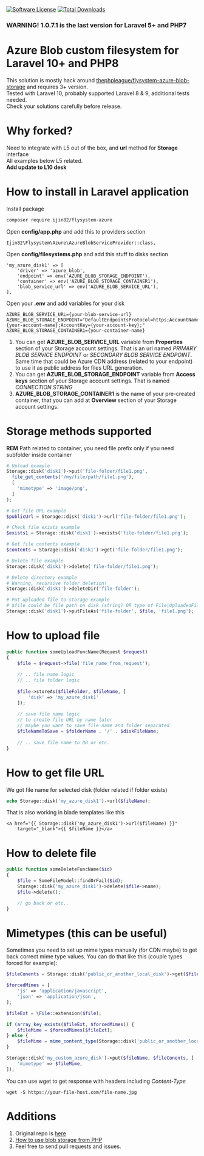[![Software License](https://img.shields.io/badge/license-MIT-brightgreen.svg?style=flat-square)](LICENSE)
[![Total Downloads](https://poser.pugx.org/ijin82/flysystem-azure/downloads)](https://packagist.org/packages/ijin82/flysystem-azure)

### WARNING! 1.0.7.1 is the last version for Laravel 5+ and PHP7

# Azure Blob custom filesystem for Laravel 10+ and PHP8
This solution is mostly hack around [thephpleague/flysystem-azure-blob-storage](https://github.com/thephpleague/flysystem-azure-blob-storage)
and requires 3+ version.  
Tested with Laravel 10, probably supported Laravel 8 & 9, additional tests needed.  
Check your solutions carefully before release.

# Why forked?
Need to integrate with L5 out of the box, and **url** method for **Storage** interface  
All examples below L5 related.  
**Add update to L10 desk** 

# How to install in Laravel application

Install package
```bash
composer require ijin82/flysystem-azure
```

Open **config/app.php** and add this to providers section
```
Ijin82\Flysystem\Azure\AzureBlobServiceProvider::class,
```

Open **config/filesystems.php** and add this stuff to disks section
```
'my_azure_disk1' => [
    'driver' => 'azure_blob',
    'endpoint' => env('AZURE_BLOB_STORAGE_ENDPOINT'),
    'container' => env('AZURE_BLOB_STORAGE_CONTAINER1'),
    'blob_service_url' => env('AZURE_BLOB_SERVICE_URL'),
],
```

Open your **.env** and add variables for your disk
```
AZURE_BLOB_SERVICE_URL={your-blob-service-url}
AZURE_BLOB_STORAGE_ENDPOINT="DefaultEndpointsProtocol=https;AccountName={your-account-name};AccountKey={your-account-key};"
AZURE_BLOB_STORAGE_CONTAINER1={your-container-name}
```
1. You can get **AZURE_BLOB_SERVICE_URL** variable from **Properties** section of your Storage account settings.
That is an url named *PRIMARY BLOB SERVICE ENDPOINT* or *SECONDARY BLOB SERVICE ENDPOINT*.  
Same time that could be Azure CDN address (related to your endpoint) to use it as public address for files URL generation.
1. You can get **AZURE_BLOB_STORAGE_ENDPOINT** variable from **Access keys** section of your Storage account settings.
That is named *CONNECTION STRING*
1. **AZURE_BLOB_STORAGE_CONTAINER1** is the name of your pre-created container, that you can add at **Overview** 
section of your Storage account settings.

# Storage methods supported
**REM** Path related to container, you need file prefix only if you need subfolder inside container
```php
# Upload example
Storage::disk('disk1')->put('file-folder/file1.png',   
  file_get_contents('/my/file/path/file1.png'),  
  [  
    'mimetype' => 'image/png',  
  ]  
);  
```
```php
# Get file URL example
$publicUrl = Storage::disk('disk1')->url('file-folder/file1.png');
```
```php
# Check file exists example
$exists1 = Storage::disk('disk1')->exists('file-folder/file1.png');
```
```php
# Get file contents example
$contents = Storage::disk('disk1')->get('file-folder/file1.png');
```
```php
# Delete file example
Storage::disk('disk1')->delete('file-folder/file1.png');
```
```php
# Delete directory example
# Warning, recursive folder deletion!
Storage::disk('disk1')->deleteDir('file-folder');
```
```php
# Put uploaded file to storage example
# $file could be file path on disk (string) OR type of File|UploadedFile 
Storage::disk('disk1')->putFileAs('file-folder', $file, 'file1.png'); 
```

# How to upload file
```php
public function someUploadFuncName(Request $request)
{
    $file = $request->file('file_name_from_request');  
    
    // .. file name logic
    // .. file folder logic
    
    $file->storeAs($fileFolder, $fileName, [
        'disk' => 'my_azure_disk1'
    ]);  
    
    // save file name logic
    // to create file URL by name later
    // maybe you want to save file name and folder separated
    $fileNameToSave = $folderName . '/' . $diskFileName;
    
    // .. save file name to DB or etc.
}
```

# How to get file URL

We got file name for selected disk (folder related if folder exists)
```php
echo Storage::disk('my_azure_disk1')->url($fileName);
```
That is also working in blade templates like this
```
<a href="{{ Storage::disk('my_azure_disk1')->url($fileName) }}"
    target="_blank">{{ $fileName }}</a>
```

# How to delete file 
```php
public function someDeleteFuncName($id)
{
    $file = SomeFileModel::findOrFail($id);
    Storage::disk('my_azure_disk1')->delete($file->name);
    $file->delete();

    // go back or etc..
}
```
# Mimetypes (this can be useful)
Sometimes you need to set up mime types manually (for CDN maybe) to get back correct mime type values. You can do that like this (couple types forced for example):
```php
$fileConents = Storage::disk('public_or_another_local_disk')->get($file);

$forcedMimes = [
    'js' => 'application/javascript',
    'json' => 'application/json',
];

$fileExt = \File::extension($file);

if (array_key_exists($fileExt, $forcedMimes)) {
    $fileMime = $forcedMimes[$fileExt];
} else {
    $fileMime = mime_content_type(Storage::disk('public_or_another_local_disk')->path($file));
}

Storage::disk('my_custom_azure_disk')->put($fileName, $fileConents, [
    'mimetype' => $fileMime,
]);
```
You can use wget to get response with headers including *Content-Type*
```
wget -S https://your-file-host.com/file-name.jpg
```

# Additions
1. Original repo is [here](https://github.com/thephpleague/flysystem-azure-blob-storage)
2. [How to use blob storage from PHP](https://docs.microsoft.com/en-us/azure/storage/storage-php-how-to-use-blobs)
4. Feel free to send pull requests and issues.
